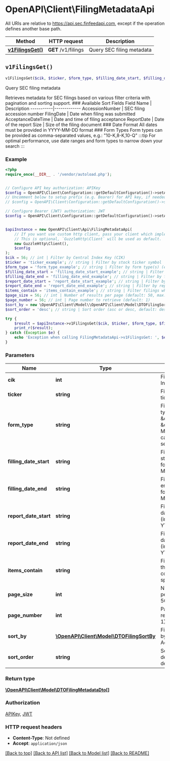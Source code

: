 # OpenAPI\Client\FilingMetadataApi

All URIs are relative to https://api.sec.finfeedapi.com, except if the operation defines another base path.

| Method | HTTP request | Description |
| ------------- | ------------- | ------------- |
| [**v1FilingsGet()**](FilingMetadataApi.md#v1FilingsGet) | **GET** /v1/filings | Query SEC filing metadata |


## `v1FilingsGet()`

```php
v1FilingsGet($cik, $ticker, $form_type, $filling_date_start, $filling_date_end, $report_date_start, $report_date_end, $items_contain, $page_size, $page_number, $sort_by, $sort_order): \OpenAPI\Client\Model\DTOFilingMetadataDto[]
```

Query SEC filing metadata

Retrieves metadata for SEC filings based on various filter criteria with pagination and sorting support.  ### Available Sort Fields  Field Name | Description -----------|------------- AccessionNumber | SEC filing accession number FilingDate | Date when filing was submitted AcceptanceDateTime | Date and time of filing acceptance ReportDate | Date of the report Size | Size of the filing document  ### Date Format All dates must be provided in YYYY-MM-DD format  ### Form Types Form types can be provided as comma-separated values, e.g.: \"10-K,8-K,10-Q\"  :::tip For optimal performance, use date ranges and form types to narrow down your search :::

### Example

```php
<?php
require_once(__DIR__ . '/vendor/autoload.php');


// Configure API key authorization: APIKey
$config = OpenAPI\Client\Configuration::getDefaultConfiguration()->setApiKey('Authorization', 'YOUR_API_KEY');
// Uncomment below to setup prefix (e.g. Bearer) for API key, if needed
// $config = OpenAPI\Client\Configuration::getDefaultConfiguration()->setApiKeyPrefix('Authorization', 'Bearer');

// Configure Bearer (JWT) authorization: JWT
$config = OpenAPI\Client\Configuration::getDefaultConfiguration()->setAccessToken('YOUR_ACCESS_TOKEN');


$apiInstance = new OpenAPI\Client\Api\FilingMetadataApi(
    // If you want use custom http client, pass your client which implements `GuzzleHttp\ClientInterface`.
    // This is optional, `GuzzleHttp\Client` will be used as default.
    new GuzzleHttp\Client(),
    $config
);
$cik = 56; // int | Filter by Central Index Key (CIK)
$ticker = 'ticker_example'; // string | Filter by stock ticker symbol
$form_type = 'form_type_example'; // string | Filter by form type(s) (e.g., \"10-K\", \"8-K\"). Multiple values can be comma-separated
$filling_date_start = 'filling_date_start_example'; // string | Filter by filling date start (inclusive), format YYYY-MM-DD
$filling_date_end = 'filling_date_end_example'; // string | Filter by filling date end (inclusive), format YYYY-MM-DD
$report_date_start = 'report_date_start_example'; // string | Filter by report date start (inclusive), format YYYY-MM-DD
$report_date_end = 'report_date_end_example'; // string | Filter by report date end (inclusive), format YYYY-MM-DD
$items_contain = 'items_contain_example'; // string | Filter filings where the 'Items' field contains the specified text
$page_size = 56; // int | Number of results per page (default: 50, max: 200)
$page_number = 56; // int | Page number to retrieve (default: 1)
$sort_by = new \OpenAPI\Client\Model\\OpenAPI\Client\Model\DTOFilingSortBy(); // \OpenAPI\Client\Model\DTOFilingSortBy | Field to sort results by (default: AccessionNumber)
$sort_order = 'desc'; // string | Sort order (asc or desc, default: desc)

try {
    $result = $apiInstance->v1FilingsGet($cik, $ticker, $form_type, $filling_date_start, $filling_date_end, $report_date_start, $report_date_end, $items_contain, $page_size, $page_number, $sort_by, $sort_order);
    print_r($result);
} catch (Exception $e) {
    echo 'Exception when calling FilingMetadataApi->v1FilingsGet: ', $e->getMessage(), PHP_EOL;
}
```

### Parameters

| Name | Type | Description  | Notes |
| ------------- | ------------- | ------------- | ------------- |
| **cik** | **int**| Filter by Central Index Key (CIK) | [optional] |
| **ticker** | **string**| Filter by stock ticker symbol | [optional] |
| **form_type** | **string**| Filter by form type(s) (e.g., \&quot;10-K\&quot;, \&quot;8-K\&quot;). Multiple values can be comma-separated | [optional] |
| **filling_date_start** | **string**| Filter by filling date start (inclusive), format YYYY-MM-DD | [optional] |
| **filling_date_end** | **string**| Filter by filling date end (inclusive), format YYYY-MM-DD | [optional] |
| **report_date_start** | **string**| Filter by report date start (inclusive), format YYYY-MM-DD | [optional] |
| **report_date_end** | **string**| Filter by report date end (inclusive), format YYYY-MM-DD | [optional] |
| **items_contain** | **string**| Filter filings where the &#39;Items&#39; field contains the specified text | [optional] |
| **page_size** | **int**| Number of results per page (default: 50, max: 200) | [optional] |
| **page_number** | **int**| Page number to retrieve (default: 1) | [optional] |
| **sort_by** | [**\OpenAPI\Client\Model\DTOFilingSortBy**](../Model/.md)| Field to sort results by (default: AccessionNumber) | [optional] |
| **sort_order** | **string**| Sort order (asc or desc, default: desc) | [optional] [default to &#39;desc&#39;] |

### Return type

[**\OpenAPI\Client\Model\DTOFilingMetadataDto[]**](../Model/DTOFilingMetadataDto.md)

### Authorization

[APIKey](../../README.md#APIKey), [JWT](../../README.md#JWT)

### HTTP request headers

- **Content-Type**: Not defined
- **Accept**: `application/json`

[[Back to top]](#) [[Back to API list]](../../README.md#endpoints)
[[Back to Model list]](../../README.md#models)
[[Back to README]](../../README.md)
